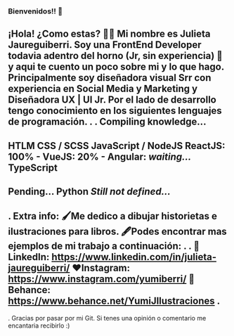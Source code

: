 ### Bienvenidos!! 👋

¡Hola! ¿Como estas? 🖖🏻 Mi nombre es Julieta Jaureguiberri. 
Soy una FrontEnd Developer todavia adentro del horno (Jr, sin experiencia) 👀  y aqui te cuento un poco sobre mi y lo que hago.
Principalmente soy diseñadora visual Srr con experiencia en Social Media y Marketing y Diseñadora UX | UI Jr. 
Por el lado de desarrollo tengo conocimiento en los siguientes lenguajes de programación.
.
.
<b>Compiling knowledge... </b>
------------------------------------------
HTLM
CSS / SCSS
JavaScript / NodeJS
ReactJS: 100% - VueJS: 20% - Angular: <i>waiting... </i>
TypeScript
------------------------------------------
<b>Pending...</b>
Python
<i>Still not defined...</i>
------------------------------------------
.
<b>Extra info:</b>
🖌Me dedico a dibujar historietas e ilustraciones para libros. 
🖋Podes encontrar mas ejemplos de mi trabajo a continuación:
.
.
💙LinkedIn: https://www.linkedin.com/in/julieta-jaureguiberri/
❤️Instagram: https://www.instagram.com/yumiberri/
💜Behance: https://www.behance.net/YumiJIlustraciones
.
------------------------------------------
.
Gracias por pasar por mi Git. Si tenes una opinión o comentario me encantaria recibirlo :)